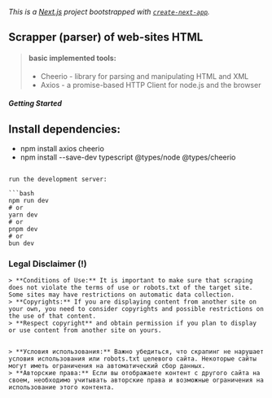 *This is a [Next.js](https://nextjs.org/) project bootstrapped with [`create-next-app`](https://github.com/vercel/next.js/tree/canary/packages/create-next-app).*


## Scrapper (parser) of web-sites HTML

> #### basic implemented tools:
> - Cheerio - library for parsing and manipulating HTML and XML
> - Axios - a promise-based HTTP Client for node.js and the browser


##### Getting Started

## Install dependencies:
- npm install axios cheerio
- npm install --save-dev typescript @types/node @types/cheerio

```

run the development server:

```bash
npm run dev
# or
yarn dev
# or
pnpm dev
# or
bun dev
```

### Legal Disclaimer (!)

    > **Conditions of Use:** It is important to make sure that scraping does not violate the terms of use or robots.txt of the target site. Some sites may have restrictions on automatic data collection.
    > **Copyrights:** If you are displaying content from another site on your own, you need to consider copyrights and possible restrictions on the use of that content.
    > **Respect copyright** and obtain permission if you plan to display or use content from another site on yours.


    > **Условия использования:** Важно убедиться, что скрапинг не нарушает условия использования или robots.txt целевого сайта. Некоторые сайты могут иметь ограничения на автоматический сбор данных.
    > **Авторские права:** Если вы отображаете контент с другого сайта на своем, необходимо учитывать авторские права и возможные ограничения на использование этого контента.


